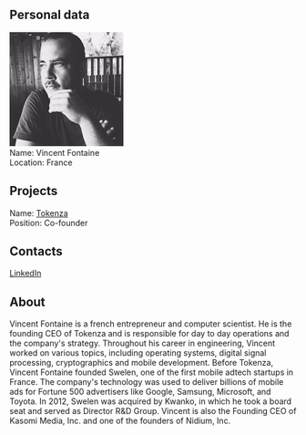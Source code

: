## Personal data
![vincent fontaine photo](photo/vincent_fontaine.jpg)  
Name:   Vincent Fontaine  
Location: France  
## Projects 
Name: [Tokenza](../projects/tokenza.md)  
Position: Co-founder   
## Contacts
[LinkedIn](https://www.linkedin.com/in/vincentfontaine/)      
## About
Vincent Fontaine is a french entrepreneur and computer scientist. He is the founding CEO of Tokenza and is responsible for day to day operations and the company's strategy.
Throughout his career in engineering, Vincent worked on various topics, including operating systems, digital signal processing, cryptographics and mobile development.
Before Tokenza, Vincent Fontaine founded Swelen, one of the first mobile adtech startups in France. The company's technology was used to deliver billions of mobile ads for Fortune 500 advertisers like Google, Samsung, Microsoft, and Toyota. In 2012, Swelen was acquired by Kwanko, in which he took a board seat and served as Director R&D Group.
Vincent is also the Founding CEO of Kasomi Media, Inc. and one of the founders of Nidium, Inc.
